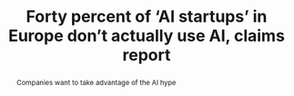 ---
category: news
title: Forty percent of ‘AI startups’ in Europe don’t actually use AI, claims report
abstract: Companies want to take advantage of the AI hype
publishedDateTime: 2019-03-05T13:14:59Z
sourceUrl: https://www.msn.com/en-us/news/technology/forty-percent-of-ai-startups-in-europe-don-t-actually-use-ai-claims-report/ar-BBUoylZ?
type: article

provider:
  name: The Verge
  id: V_AAnYAn_global
tags:
  - AI

images: 
    - url: https://img-s-msn-com.akamaized.net/tenant/amp/entityid/BBUoABJ.img
width: 1920
height: 1080
quality: 79
title: Forty percent of ‘AI startups’ in Europe don’t actually use AI, claims report
attribution: 
focalRegion:
  x1: 0
  x2: 0
  y1: 0
  y2: 0

---